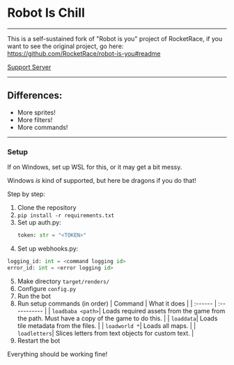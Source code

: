 # Robot Is Chill

---

This is a self-sustained fork of "Robot is you" project of RocketRace,
if you want to see the original project, go here:
https://github.com/RocketRace/robot-is-you#readme

[Support Server](https://discord.gg/ktk8XkAfGD)

---

## Differences:
* More sprites!
* More filters!
* More commands!

---

### Setup
If on Windows, set up WSL for this, or it may get a bit messy.

Windows _is_ kind of supported, but here be dragons if you do that!

Step by step:
1. Clone the repository
2. `pip install -r requirements.txt`
3. Set up auth.py: 
   ```py
   token: str = "<TOKEN>"
   ```
4. Set up webhooks.py:
  ```py
  logging_id: int = <command logging id>
  error_id: int = <error logging id>
  ```
5. Make directory `target/renders/`
6. Configure `config.py`
7. Run the bot
8. Run setup commands (in order)
  | Command | What it does |
  | :------ | :----------- |
  | `loadbaba <path>`| Loads required assets from the game from the path. Must have a copy of the game to do this. |
  | `loaddata`| Loads tile metadata from the files. |
  | `loadworld *`| Loads all maps. |
  | `loadletters`| Slices letters from text objects for custom text. |
9. Restart the bot

Everything should be working fine!
